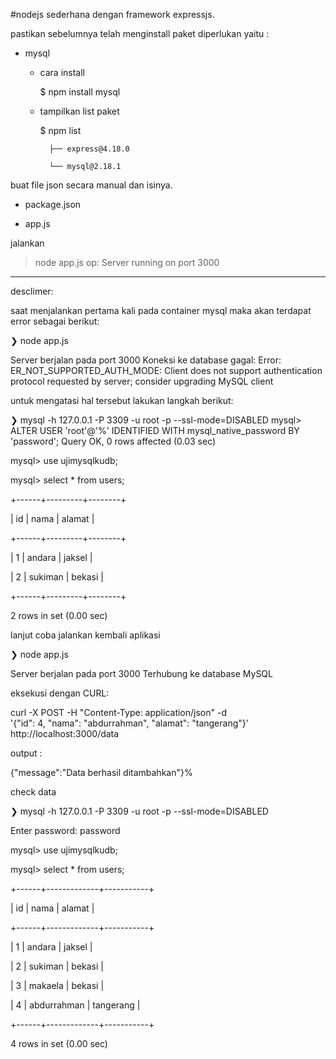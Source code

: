 #nodejs sederhana dengan framework expressjs.

pastikan sebelumnya telah menginstall paket diperlukan yaitu :

- mysql

    - cara install

        $ npm install mysql

    - tampilkan list paket
    
        $ npm list
  
            ├── express@4.18.0
        
            └── mysql@2.18.1


buat file json secara manual dan isinya.

- package.json

- app.js



jalankan

> node app.js
    op:
    Server running on port 3000


___



desclimer:

saat menjalankan pertama kali pada container mysql maka akan terdapat error sebagai berikut:

❯ node app.js



Server berjalan pada port 3000
Koneksi ke database gagal:  Error: ER_NOT_SUPPORTED_AUTH_MODE: Client does not support authentication protocol requested by server; consider upgrading MySQL client


untuk mengatasi hal tersebut lakukan langkah berikut:



❯ mysql -h 127.0.0.1 -P 3309 -u root -p --ssl-mode=DISABLED
mysql> ALTER USER 'root'@'%' IDENTIFIED WITH mysql_native_password BY 'password';
Query OK, 0 rows affected (0.03 sec)



mysql> use ujimysqlkudb;

mysql> select * from users;

+------+---------+--------+

| id   | nama    | alamat |

+------+---------+--------+

|    1 | andara  | jaksel |

|    2 | sukiman | bekasi |

+------+---------+--------+

2 rows in set (0.00 sec)




lanjut coba jalankan kembali aplikasi

❯ node app.js

Server berjalan pada port 3000
Terhubung ke database MySQL

eksekusi dengan CURL:

curl -X POST -H "Content-Type: application/json" -d \
'{"id": 4, "nama": "abdurrahman", "alamat": "tangerang"}' \
http://localhost:3000/data




output :

{"message":"Data berhasil ditambahkan"}%





check data

❯ mysql -h 127.0.0.1 -P 3309 -u root -p --ssl-mode=DISABLED

Enter password: password

mysql> use ujimysqlkudb;

mysql> select * from users;

+------+-------------+-----------+

| id   | nama        | alamat    |

+------+-------------+-----------+

|    1 | andara      | jaksel    |

|    2 | sukiman     | bekasi    |

|    3 | makaela     | bekasi    |

|    4 | abdurrahman | tangerang |

+------+-------------+-----------+

4 rows in set (0.00 sec)

